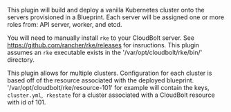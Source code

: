 This plugin will build and deploy a vanilla Kubernetes cluster onto the servers provisioned in a Blueprint. Each server will be assigned one or more roles from: API server, worker, and etcd.

You will need to manually install `rke` to your CloudBolt server. See https://github.com/rancher/rke/releases for insructions. This plugin assumes an `rke` executable exists in the '/var/opt/cloudbolt/rke/bin/' directory.

This plugin allows for multiple clusters. Configuration for each cluster is based off of the resource associated with the deployed blueprint.
'/var/opt/cloudbolt/rke/resource-101' for example will contain the keys, `cluster.yml`,` rkestate` for a cluster associated with a CloudBolt resource with id of 101.
